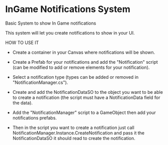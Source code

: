 # InGame Notifications System
 Basic System to show In Game notifications

This system will let you create notifications to show in your UI.

HOW TO USE IT

- Create a container in your Canvas where notifications will be shown.

- Create a Prefab for your notifications and add the "Notification" script (can be modified to add or remove elements for your notification).

- Select a notification type (types can be added or removed in "NotificationManager.cs").

- Create and add the NotificationDataSO to the object you want to be able to create a notification (the script must have a NotificationData field for the data).

- Add the "NotificationManager" script to a GameObject then add your notifications prefabs.

- Then in the script you want to create a notification just call NotificationManager.Instance.CreateNotification and pass it the NotificationDataSO it should read to create the notification.
